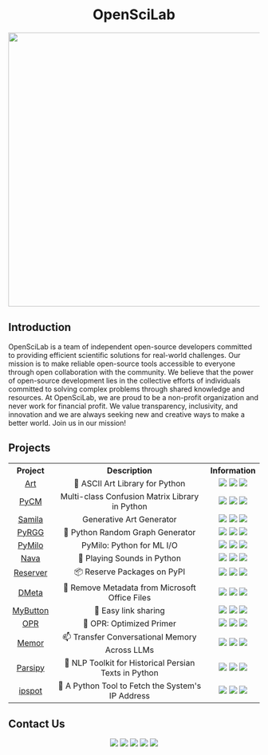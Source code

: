 <h1 align="center">OpenSciLab</h1>

<div align="center">
<a href="https://openscilab.com/">
  <img src="https://openscilab.com/static/media/hero.d24b8d07.svg" width="550"/>
</a>
</div>

## Introduction

OpenSciLab is a team of independent open-source developers committed to providing efficient scientific solutions for real-world challenges. Our mission is to make reliable open-source tools accessible to everyone through open collaboration with the community. We believe that the power of open-source development lies in the collective efforts of individuals committed to solving complex problems through shared knowledge and resources. At OpenSciLab, we are proud to be a non-profit organization and never work for financial profit. We value transparency, inclusivity, and innovation and we are always seeking new and creative ways to make a better world. Join us in our mission!

<!-- ## Team -->

## Projects

<div align="center">
 <table>
  <tr>
    <th align="center">Project</th>
    <th align="center">Description</th>
    <th align="center">Information</th>
  </tr>
  <tr>
    <td align="center"><a href="https://github.com/sepandhaghighi/art">Art</a></td>
    <td align="center">🎨 ASCII Art Library for Python</td>
    <td align="center">
      <img src="https://img.shields.io/github/stars/sepandhaghighi/art.svg?style=social&logo=github&label=Stars">
      <img src="https://img.shields.io/github/forks/sepandhaghighi/art.svg?style=social&logo=github&label=Forks">
      <a href="http://pepy.tech/project/art">
        <img src="http://pepy.tech/badge/art">
      </a>
    </td>
  </tr>
  <tr>
    <td align="center"><a href="https://github.com/sepandhaghighi/pycm">PyCM</a></td>
    <td align="center">Multi-class Confusion Matrix Library in Python</td>
    <td align="center">
      <img src="https://img.shields.io/github/stars/sepandhaghighi/pycm.svg?style=social&logo=github&label=Stars">
      <img src="https://img.shields.io/github/forks/sepandhaghighi/pycm.svg?style=social&logo=github&label=Forks">
      <a href="http://pepy.tech/project/pycm">
        <img src="http://pepy.tech/badge/pycm">
      </a>
    </td>
  </tr>
  <tr>
    <td align="center"><a href="https://github.com/sepandhaghighi/samila">Samila</a></td>
    <td align="center">Generative Art Generator</td>
    <td align="center">
      <img src="https://img.shields.io/github/stars/sepandhaghighi/samila.svg?style=social&logo=github&label=Stars">
      <img src="https://img.shields.io/github/forks/sepandhaghighi/samila.svg?style=social&logo=github&label=Forks">
      <a href="http://pepy.tech/project/samila">
        <img src="http://pepy.tech/badge/samila">
      </a>
    </td>
  </tr>
  <tr>
    <td align="center"><a href="https://github.com/sepandhaghighi/pyrgg">PyRGG</a></td>
    <td align="center">🔧 Python Random Graph Generator</td>
    <td align="center">
      <img src="https://img.shields.io/github/stars/sepandhaghighi/pyrgg.svg?style=social&logo=github&label=Stars">
      <img src="https://img.shields.io/github/forks/sepandhaghighi/pyrgg.svg?style=social&logo=github&label=Forks">
      <a href="http://pepy.tech/project/pyrgg">
        <img src="http://pepy.tech/badge/pyrgg">
      </a>
    </td>
  </tr>
  <tr>
    <td align="center"><a href="https://github.com/openscilab/pymilo">PyMilo</a></td>
    <td align="center">PyMilo: Python for ML I/O</td>
    <td align="center">
      <img src="https://img.shields.io/github/stars/openscilab/pymilo.svg?style=social&logo=github&label=Stars">
      <img src="https://img.shields.io/github/forks/openscilab/pymilo.svg?style=social&logo=github&label=Forks">
      <a href="http://pepy.tech/project/pymilo">
        <img src="http://pepy.tech/badge/pymilo">
      </a>
    </td>
  </tr>
    <tr>
    <td align="center"><a href="https://github.com/openscilab/nava">Nava</a></td>
    <td align="center">🎵 Playing Sounds in Python</td>
    <td align="center">
      <img src="https://img.shields.io/github/stars/openscilab/nava.svg?style=social&logo=github&label=Stars">
      <img src="https://img.shields.io/github/forks/openscilab/nava.svg?style=social&logo=github&label=Forks">
      <a href="http://pepy.tech/project/nava">
        <img src="http://pepy.tech/badge/nava">
      </a>
    </td>
  </tr>
  </tr>
    <tr>
    <td align="center"><a href="https://github.com/openscilab/reserver">Reserver</a></td>
    <td align="center">📦 Reserve Packages on PyPI</td>
    <td align="center">
      <img src="https://img.shields.io/github/stars/openscilab/reserver.svg?style=social&logo=github&label=Stars">
      <img src="https://img.shields.io/github/forks/openscilab/reserver.svg?style=social&logo=github&label=Forks">
      <a href="http://pepy.tech/project/reserver">
        <img src="http://pepy.tech/badge/reserver">
      </a>
    </td>
  </tr>
   
  </tr>
    <tr>
    <td align="center"><a href="https://github.com/openscilab/dmeta">DMeta</a></td>
    <td align="center">🧹 Remove Metadata from Microsoft Office Files</td>
    <td align="center">
      <img src="https://img.shields.io/github/stars/openscilab/dmeta.svg?style=social&logo=github&label=Stars">
      <img src="https://img.shields.io/github/forks/openscilab/dmeta.svg?style=social&logo=github&label=Forks">
      <a href="http://pepy.tech/project/dmeta">
        <img src="http://pepy.tech/badge/dmeta">
      </a>
    </td>
  </tr>
    <tr>
    <td align="center"><a href="https://github.com/openscilab/mybutton">MyButton</a></td>
    <td align="center">🔗 Easy link sharing </td>
    <td align="center">
      <a href="https://mybutton.click/" style="text-decoration: none"><img src="https://img.shields.io/badge/Website-224cf2"/></a>
      <img src="https://img.shields.io/github/stars/openscilab/mybutton.svg?style=social&logo=github&label=Stars">
      <img src="https://img.shields.io/github/forks/openscilab/mybutton.svg?style=social&logo=github&label=Forks">
    </td>
  </tr>
    <tr>
    <td align="center"><a href="https://github.com/openscilab/opr">OPR</a></td>
    <td align="center">🧬 OPR: Optimized Primer</td>
    <td align="center">
      <img src="https://img.shields.io/github/stars/openscilab/opr.svg?style=social&logo=github&label=Stars">
      <img src="https://img.shields.io/github/forks/openscilab/opr.svg?style=social&logo=github&label=Forks">
      <a href="http://pepy.tech/project/opr">
        <img src="http://pepy.tech/badge/opr">
      </a>
    </td>
  </tr>
  <tr>
    <td align="center"><a href="https://github.com/openscilab/memor">Memor</a></td>
    <td align="center">📫 Transfer Conversational Memory Across LLMs</td>
    <td align="center">
      <img src="https://img.shields.io/github/stars/openscilab/memor.svg?style=social&logo=github&label=Stars">
      <img src="https://img.shields.io/github/forks/openscilab/memor.svg?style=social&logo=github&label=Forks">
      <a href="http://pepy.tech/project/memor">
        <img src="http://pepy.tech/badge/memor">
      </a>
    </td>
  </tr>
  <tr>
    <td align="center"><a href="https://github.com/openscilab/parsipy">Parsipy</a></td>
    <td align="center">📝 NLP Toolkit for Historical Persian Texts in Python </td>
    <td align="center">
      <img src="https://img.shields.io/github/stars/openscilab/parsipy.svg?style=social&logo=github&label=Stars">
      <img src="https://img.shields.io/github/forks/openscilab/parsipy.svg?style=social&logo=github&label=Forks">
      <a href="http://pepy.tech/project/parsipy">
        <img src="http://pepy.tech/badge/parsipy">
      </a>
    </td>
  </tr>
  <tr>
    <td align="center"><a href="https://github.com/openscilab/ipspot">ipspot</a></td>
    <td align="center">🛜 A Python Tool to Fetch the System's IP Address </td>
    <td align="center">
      <img src="https://img.shields.io/github/stars/openscilab/ipspot.svg?style=social&logo=github&label=Stars">
      <img src="https://img.shields.io/github/forks/openscilab/ipspot.svg?style=social&logo=github&label=Forks">
      <a href="http://pepy.tech/project/ipspot">
        <img src="http://pepy.tech/badge/ipspot">
      </a>
    </td>
  </tr>
   
</table> 
</div>

## Contact Us

<div align="center">
  <a href="https://openscilab.com/" style="text-decoration: none"><img src="https://img.shields.io/badge/Website-224cf2?style=for-the-badge"/></a>
  <a href="https://discord.com/invite/27J5SmWmdf" style="text-decoration: none"><img src="https://img.shields.io/badge/Discord-7289da?style=for-the-badge&logo=discord"/></a>
  <a href="https://www.linkedin.com/company/openscilab" style="text-decoration: none"><img src="https://img.shields.io/badge/LinkedIn-0077B5?style=for-the-badge&logo=linkedin&logoColor=white"/></a>
  <a href="https://medium.com/@social_62465" style="text-decoration: none"><img src="https://img.shields.io/badge/Medium-12100E?style=for-the-badge&logo=medium&logoColor=white"/></a>
  <a href="https://twitter.com/openscilabx" style="text-decoration: none"><img src="https://img.shields.io/badge/Twitter-1DA1F2?style=for-the-badge&logo=twitter&logoColor=white"/></a>
</div>
